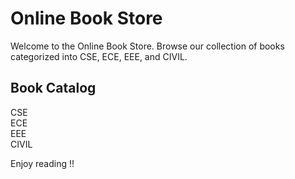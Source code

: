 # Online Book Store
Welcome to the Online Book Store.
Browse our collection of books categorized into CSE, ECE, EEE, and CIVIL.
## Book Catalog
CSE <br>
ECE<br>
EEE <br>
CIVIL <br>

Enjoy reading !!